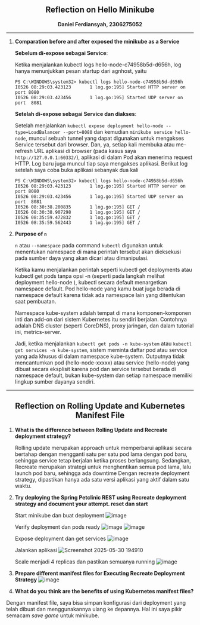<div align="center">

## Reflection on Hello Minikube

**Daniel Ferdiansyah, 2306275052**

</div>

---
1. **Comparation before and after exposed the minikube as a Service**

    **Sebelum di-expose sebagai Service**:
    
    Ketika menjalankan kubectl logs hello-node-c74958b5d-d656h, log hanya menunjukkan pesan startup dari agnhost, yaitu
    ```shell
    PS C:\WINDOWS\system32> kubectl logs hello-node-c74958b5d-d656h
    I0526 08:29:03.423123       1 log.go:195] Started HTTP server on port 8080
    I0526 08:29:03.423456       1 log.go:195] Started UDP server on port  8081
    ```
    
    **Setelah di-expose sebagai Service dan diakses**:
    
    Setelah menjalankan `kubectl expose deployment hello-node --type=LoadBalancer --port=8080`  dan kemudian `minikube service hello-node`, muncul sebuah tunnel yang dapat digunakan untuk mengakses Service tersebut dari browser. Dan, ya, setiap kali membuka atau me-refresh URL aplikasi di browser (pada kasus saya `http://127.0.0.1:60332/`), aplikasi di dalam Pod akan menerima request HTTP. Log baru juga muncul tiap saya mengakses aplikasi. Berikut log setelah saya coba buka aplikasi sebanyak dua kali
    ```shell
    PS C:\WINDOWS\system32> kubectl logs hello-node-c74958b5d-d656h
    I0526 08:29:03.423123       1 log.go:195] Started HTTP server on port 8080
    I0526 08:29:03.423456       1 log.go:195] Started UDP server on port  8081
    I0526 08:30:38.200835       1 log.go:195] GET /
    I0526 08:30:38.907298       1 log.go:195] GET /
    I0526 08:35:59.472832       1 log.go:195] GET /
    I0526 08:35:59.562443       1 log.go:195] GET /
    ```

2. **Purpose of `n`**

      `n` atau `--namespace` pada command `kubectl` digunakan untuk menentukan namespace di mana perintah tersebut akan dieksekusi pada sumber daya yang akan dicari atau dimanipulasi.
      
      Ketika kamu menjalankan perintah seperti kubectl get deployments atau kubectl get pods tanpa opsi -n (seperti pada langkah melihat deployment hello-node ), kubectl secara default menargetkan namespace default. Pod hello-node yang kamu buat juga berada di namespace default karena tidak ada namespace lain yang ditentukan saat pembuatan.
      
      Namespace kube-system adalah tempat di mana komponen-komponen inti dan add-on dari sistem Kubernetes itu sendiri berjalan. Contohnya adalah DNS cluster (seperti CoreDNS), proxy jaringan, dan dalam tutorial ini, metrics-server.
      
      Jadi, ketika menjalankan `kubectl get pods -n kube-system` atau `kubectl get services -n kube-system`, sistem meminta daftar pod atau service yang ada khusus di dalam namespace kube-system.
      Outputnya tidak mencantumkan pod (hello-node-xxxxx) atau service (hello-node) yang dibuat secara eksplisit karena pod dan service tersebut berada di namespace default, bukan kube-system dan setiap namespace memiliki lingkup sumber dayanya sendiri.

---

<div align="center">
   
## Reflection on Rolling Update and Kubernetes Manifest File
   
</div>

1. **What is the difference between Rolling Update and Recreate deployment strategy?**

      Rolling update merupakan approach untuk memperbarui aplikasi secara bertahap dengan mengganti satu per satu pod lama dengan pod baru, sehingga service tetap berjalan ketika proses berlangsung. Sedangkan, Recreate merupakan strategi untuk menghentikan semua pod lama, lalu launch pod baru, sehingga ada downtime Dengan recreate deployment strategy, dipastikan hanya ada satu versi aplikasi yang aktif dalam satu waktu.

2. **Try deploying the Spring Petclinic REST using Recreate deployment strategy and document your attempt. reset dan start**

      Start minikube dan buat deployment
      ![image](https://github.com/user-attachments/assets/8b5972c4-c98a-4e78-9d17-331217ee24bc)
      
      Verify deployment dan pods ready
      ![image](https://github.com/user-attachments/assets/82716ab7-f621-4284-b6a8-120515b12abe)
      ![image](https://github.com/user-attachments/assets/a999d6c4-d515-4a6d-995f-97f7c60ca3c9)
      
      Expose deployment dan get services
      ![image](https://github.com/user-attachments/assets/3f0de85f-cb4e-4884-957d-7b5579c96472)
      
      Jalankan aplikasi
      ![Screenshot 2025-05-30 194910](https://github.com/user-attachments/assets/ca4b5aba-760e-477b-9557-5d5f7b14ec8c)

      Scale menjadi 4 replicas dan pastikan semuanya running
      ![image](https://github.com/user-attachments/assets/b7dfacee-5ea4-4e36-b306-79ec15295454)


3. **Prepare different manifest files for Executing Recreate Deployment Strategy**
      ![image](https://github.com/user-attachments/assets/97792708-0539-47c0-8d22-440b265d726a)

4. **What do you think are the benefits of using Kubernetes manifest files?**
   
Dengan manifest file, saya bisa simpan konfigurasi dari deployment yang telah dibuat dan menggunakannya ulang ke depannya. Hal ini saya pikir semacam *save game* untuk minikube.
 


